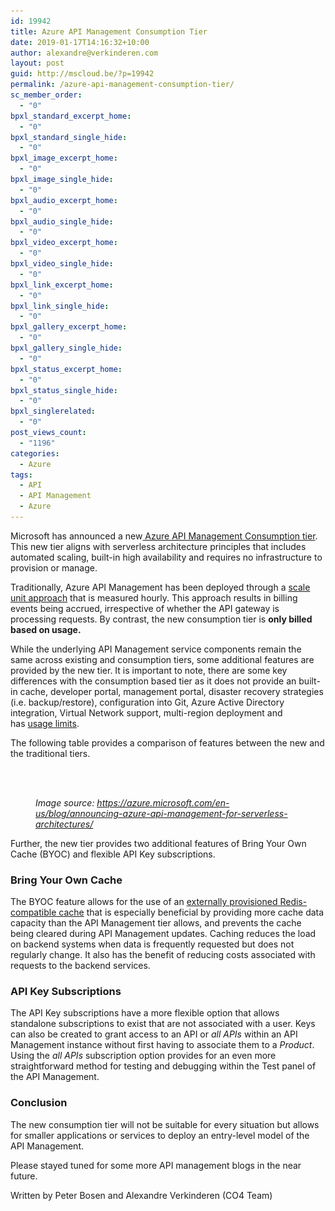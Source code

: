 ```yaml
---
id: 19942
title: Azure API Management Consumption Tier
date: 2019-01-17T14:16:32+10:00
author: alexandre@verkinderen.com
layout: post
guid: http://mscloud.be/?p=19942
permalink: /azure-api-management-consumption-tier/
sc_member_order:
  - "0"
bpxl_standard_excerpt_home:
  - "0"
bpxl_standard_single_hide:
  - "0"
bpxl_image_excerpt_home:
  - "0"
bpxl_image_single_hide:
  - "0"
bpxl_audio_excerpt_home:
  - "0"
bpxl_audio_single_hide:
  - "0"
bpxl_video_excerpt_home:
  - "0"
bpxl_video_single_hide:
  - "0"
bpxl_link_excerpt_home:
  - "0"
bpxl_link_single_hide:
  - "0"
bpxl_gallery_excerpt_home:
  - "0"
bpxl_gallery_single_hide:
  - "0"
bpxl_status_excerpt_home:
  - "0"
bpxl_status_single_hide:
  - "0"
bpxl_singlerelated:
  - "0"
post_views_count:
  - "1196"
categories:
  - Azure
tags:
  - API
  - API Management
  - Azure
---
```

Microsoft has announced a new<a href="https://azure.microsoft.com/en-us/blog/announcing-azure-api-management-for-serverless-architectures/" target="_blank" rel="noreferrer noopener">&nbsp;Azure API Management Consumption tier</a>. This new tier aligns with serverless architecture principles that includes automated scaling, built-in high availability and requires no infrastructure to provision or manage.&nbsp;

Traditionally, Azure API Management has been deployed through a&nbsp;<a rel="noreferrer noopener" href="https://azure.microsoft.com/en-us/pricing/details/api-management/" target="_blank">scale unit approach</a>&nbsp;that is measured hourly. This approach results in billing events being accrued, irrespective of whether the API gateway is processing requests. By contrast, the new consumption tier is **only billed based on usage.**

While the underlying API Management service components remain the same across existing and consumption tiers, some additional features are provided by the new tier. It is important to note, there are some key differences with the consumption based tier as it does not provide an built-in cache, developer portal, management portal, disaster recovery strategies (i.e. backup/restore), configuration into Git, Azure Active Directory integration, Virtual Network support, multi-region deployment and has&nbsp;<a href="https://docs.microsoft.com/en-us/azure/azure-subscription-service-limits#api-management-limits" target="_blank" rel="noreferrer noopener">usage limits</a>. 

The following table provides a comparison of features between the new and the traditional tiers.&nbsp;<figure class="wp-block-image">

<img src="/wp-content/uploads/2019/01/api-consumption-tier-1024x603.png" alt="" class="wp-image-19944" srcset="/wp-content/uploads/2019/01/api-consumption-tier-1024x603.png 1024w, /wp-content/uploads/2019/01/api-consumption-tier-300x177.png 300w, /wp-content/uploads/2019/01/api-consumption-tier-768x452.png 768w, /wp-content/uploads/2019/01/api-consumption-tier.png 1068w" sizes="(max-width: 1024px) 100vw, 1024px" /> <figcaption>  
_Image source:&nbsp;<a rel="noreferrer noopener" href="https://azure.microsoft.com/en-us/blog/announcing-azure-api-management-for-serverless-architectures/" target="_blank">https://azure.microsoft.com/en-us/blog/announcing-azure-api-management-for-serverless-architectures/</a>_ </figcaption></figure> 

Further, the new tier provides two additional features of Bring Your Own Cache (BYOC) and flexible API Key subscriptions. 

### Bring Your Own Cache

The BYOC feature allows for the use of an&nbsp;<a href="https://docs.microsoft.com/en-us/azure/api-management/api-management-howto-cache-external" target="_blank" rel="noreferrer noopener">externally provisioned Redis-compatible cache</a> that is especially beneficial by providing more cache data capacity than the API Management tier allows, and prevents the cache being cleared during API Management updates. Caching reduces the load on backend systems when data is frequently requested but does not regularly change. It also has the benefit of reducing costs associated with requests to the backend services.

### API Key Subscriptions

The API Key subscriptions have a more flexible option that allows standalone subscriptions to exist that are not associated with a user. Keys can also be created to grant access to an API or _all APIs_ within an API Management instance without first having to associate them to a _Product_. Using the _all APIs_ subscription option provides for an even more straightforward method for testing and debugging within the Test panel of the API Management.

### Conclusion

The new consumption tier will not be suitable for every situation but allows for smaller applications or services to deploy an entry-level model of the API Management.

Please stayed tuned for some more API management blogs in the near future.

Written by Peter Bosen and Alexandre Verkinderen (CO4 Team)